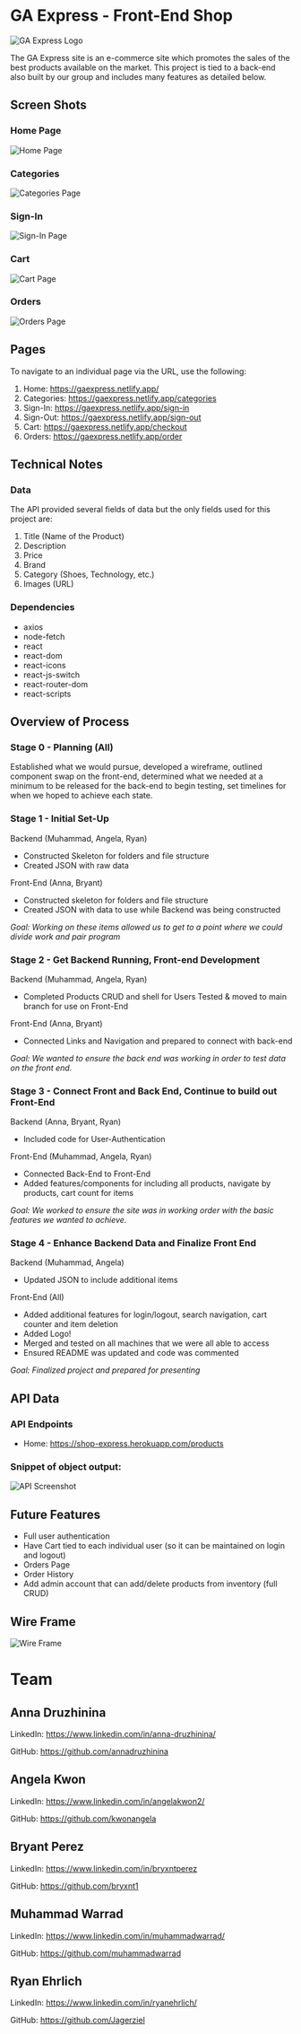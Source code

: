 # GA Express - Front-End Shop

![GA Express Logo](./public/image/logoNew.png)

The GA Express site is an e-commerce site which promotes the sales of the best products available on the market.  This project is tied to a back-end also built by our group and includes many features as detailed below.

## Screen Shots

### Home Page
![Home Page](./public/image/Home_Page_Screenshot_1.png)

### Categories
![Categories Page](./public/image/Home_Page_Screenshot_2.png)

### Sign-In
![Sign-In Page](./public/image/Home_Page_Screenshot_3.png)

### Cart
![Cart Page](./public/image/Home_Page_Screenshot_5.png)

### Orders
![Orders Page](./public/image/Home_Page_Screenshot_4.png)

## Pages

To navigate to an individual page via the URL, use the following:
1) Home:  https://gaexpress.netlify.app/
2) Categories: https://gaexpress.netlify.app/categories
3) Sign-In: https://gaexpress.netlify.app/sign-in
4) Sign-Out: https://gaexpress.netlify.app/sign-out
5) Cart: https://gaexpress.netlify.app/checkout
6) Orders: https://gaexpress.netlify.app/order


## Technical Notes

### Data

The API provided several fields of data but the only fields used for this project are:
1) Title (Name of the Product)
2) Description 
3) Price 
4) Brand
5) Category (Shoes, Technology, etc.)
6) Images (URL)

### Dependencies
- axios
- node-fetch
- react 
- react-dom
- react-icons
- react-js-switch
- react-router-dom
- react-scripts

## Overview of Process

### Stage 0 - Planning (All)
Established what we would pursue, developed a wireframe, outlined component swap on the front-end, determined what we needed at a minimum to be released for the back-end to begin testing, set timelines for when we hoped to achieve each state.

### Stage 1 - Initial Set-Up
Backend (Muhammad, Angela, Ryan)
- Constructed Skeleton for folders and file structure
- Created JSON with raw data

Front-End (Anna, Bryant)
- Constructed skeleton for folders and file structure
- Created JSON with data to use while Backend was being constructed

*Goal:  Working on these items allowed us to get to a point where we could divide work and pair program*

### Stage 2 - Get Backend Running, Front-end Development
Backend (Muhammad, Angela, Ryan)
- Completed Products CRUD and shell for Users
Tested & moved to main branch for use on Front-End

Front-End (Anna, Bryant)
- Connected Links and Navigation and prepared to connect with back-end

*Goal:  We wanted to ensure the back end was working in order to test data on the front end.*

### Stage 3 - Connect Front and Back End, Continue to build out Front-End
Backend (Anna, Bryant, Ryan)
- Included code for User-Authentication

Front-End (Muhammad, Angela, Ryan)
- Connected Back-End to Front-End
- Added features/components for including all products, navigate by products, cart count for items

*Goal:  We worked to ensure the site was in working order with the basic features we wanted to achieve.*  

### Stage 4 - Enhance Backend Data and Finalize Front End
Backend (Muhammad, Angela)
- Updated JSON to include additional items

Front-End (All)
- Added additional features for login/logout, search navigation, cart counter and item deletion
- Added Logo!
- Merged and tested on all machines that we were all able to access 
- Ensured README was updated and code was commented

*Goal:  Finalized project and prepared for presenting*

## API Data

### API Endpoints

- Home:  https://shop-express.herokuapp.com/products

### Snippet of object output:
![API Screenshot](./public/image/Backend_API_Screenshot.png)

## Future Features
- Full user authentication
- Have Cart tied to each individual user (so it can be maintained on login and logout)
- Orders Page
- Order History
- Add admin account that can add/delete products from inventory (full CRUD)

## Wire Frame 

![Wire Frame](./public/image/Wireframe.png)

# Team 

## **Anna Druzhinina**
LinkedIn: https://www.linkedin.com/in/anna-druzhinina/

GitHub: https://github.com/annadruzhinina

## **Angela Kwon**
LinkedIn: https://www.linkedin.com/in/angelakwon2/

GitHub: https://github.com/kwonangela

## **Bryant Perez**

LinkedIn: https://www.linkedin.com/in/bryxntperez

GitHub: https://github.com/bryxnt1

## **Muhammad Warrad** 
LinkedIn: https://www.linkedin.com/in/muhammadwarrad/

GitHub: https://github.com/muhammadwarrad

## **Ryan Ehrlich**
LinkedIn: https://www.linkedin.com/in/ryanehrlich/

GitHub: https://github.com/Jagerziel
